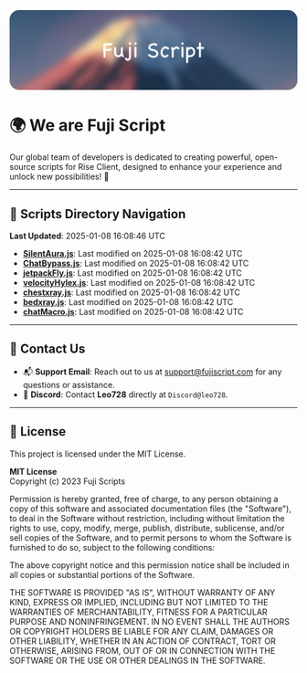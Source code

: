 ![Banner](.github/b.webp)

# 🌍 **We are Fuji Script**

Our global team of developers is dedicated to creating powerful, open-source scripts for Rise Client, designed to enhance your experience and unlock new possibilities! 🌟

---
<!-- SCRIPTS_NAVIGATION_START -->
## 📂 **Scripts Directory Navigation**

**Last Updated**: 2025-01-08 16:08:46 UTC

- **[SilentAura.js](scripts/SilentAura.js)**: Last modified on 2025-01-08 16:08:42 UTC
- **[ChatBypass.js](scripts/ChatBypass.js)**: Last modified on 2025-01-08 16:08:42 UTC
- **[jetpackFly.js](scripts/jetpackFly.js)**: Last modified on 2025-01-08 16:08:42 UTC
- **[velocityHylex.js](scripts/velocityHylex.js)**: Last modified on 2025-01-08 16:08:42 UTC
- **[chestxray.js](scripts/chestxray.js)**: Last modified on 2025-01-08 16:08:42 UTC
- **[bedxray.js](scripts/bedxray.js)**: Last modified on 2025-01-08 16:08:42 UTC
- **[chatMacro.js](scripts/chatMacro.js)**: Last modified on 2025-01-08 16:08:42 UTC

<!-- SCRIPTS_NAVIGATION_END -->

---

## 💬 **Contact Us**  
- 📬 **Support Email**: Reach out to us at [support@fujiscript.com](mailto:support@fujiscript.com) for any questions or assistance.  
- 💬 **Discord**: Contact **Leo728** directly at `Discord@leo728`.

---

## 📜 **License**

This project is licensed under the MIT License.  

**MIT License**  
Copyright (c) 2023 Fuji Scripts  

Permission is hereby granted, free of charge, to any person obtaining a copy of this software and associated documentation files (the "Software"), to deal in the Software without restriction, including without limitation the rights to use, copy, modify, merge, publish, distribute, sublicense, and/or sell copies of the Software, and to permit persons to whom the Software is furnished to do so, subject to the following conditions:  

The above copyright notice and this permission notice shall be included in all copies or substantial portions of the Software.  

THE SOFTWARE IS PROVIDED "AS IS", WITHOUT WARRANTY OF ANY KIND, EXPRESS OR IMPLIED, INCLUDING BUT NOT LIMITED TO THE WARRANTIES OF MERCHANTABILITY, FITNESS FOR A PARTICULAR PURPOSE AND NONINFRINGEMENT. IN NO EVENT SHALL THE AUTHORS OR COPYRIGHT HOLDERS BE LIABLE FOR ANY CLAIM, DAMAGES OR OTHER LIABILITY, WHETHER IN AN ACTION OF CONTRACT, TORT OR OTHERWISE, ARISING FROM, OUT OF OR IN CONNECTION WITH THE SOFTWARE OR THE USE OR OTHER DEALINGS IN THE SOFTWARE.  
